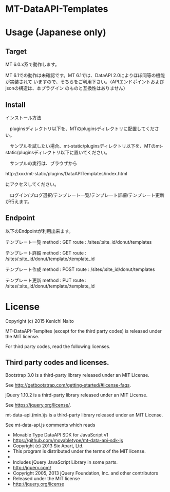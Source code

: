 # MT-DataAPI-Templates

# Usage (Japanese only)

## Target

 MT 6.0.x系で動作します。

 MT 6.1での動作は未確認です。MT 6.1では、DataAPI 2.0によりほぼ同等の機能が実装されて
いますので、そちらをご利用下さい。（APIエンドポイントおよびjsonの構造は、本プラグイン
のものと互換性はありません）

## Install

インストール方法

　pluginsディレクトリ以下を、MTのpluginsディレクトリに配置してください。

　サンプルを試したい場合、mt-static/pluginsディレクトリ以下を、MTのmt-static/pluginsディレクトリ以下に置いてください。

　サンプルの実行は、ブラウザから

http://xxx/mt-static/plugins/DataAPITemplates/index.html

にアクセスしてください。

　ログイン/ブログ選択/テンプレート一覧/テンプレート詳細/テンプレート更新が行えます。

## Endpoint

 以下のEndpointが利用出来ます。

 テンプレート一覧
 method : GET
 route : /sites/:site_id/donut/templates

 テンプレート詳細
 method : GET
 route : /sites/:site_id/donut/template/:template_id

 テンプレート作成
 method : POST
 route : /sites/:site_id/donut/templates

 テンプレート更新
 method : PUT
 route : /sites/:site_id/donut/template/:template_id


# License

Copyright (c) 2015 Kenichi Naito

MT-DataAPI-Templtes (except for the third party codes) is released under the MIT license.

For third party codes, read the following licenses.

## Third party codes and licenses.

Bootstrap 3.0 is a third-party library released under an MIT License.

See http://getbootstrap.com/getting-started/#license-faqs.

jQuery 1.10.2 is a third-party library released under an MIT License.

See https://jquery.org/license/.

mt-data-api.(min.)js is a third-party library released under an MIT License.

See mt-data-api.js comments which reads

 * Movable Type DataAPI SDK for JavaScript v1
 * https://github.com/movabletype/mt-data-api-sdk-js
 * Copyright (c) 2013 Six Apart, Ltd.
 * This program is distributed under the terms of the MIT license.
 *
 * Includes jQuery JavaScript Library in some parts.
 * http://jquery.com/
 * Copyright 2005, 2013 jQuery Foundation, Inc. and other contributors
 * Released under the MIT license
 * http://jquery.org/license
